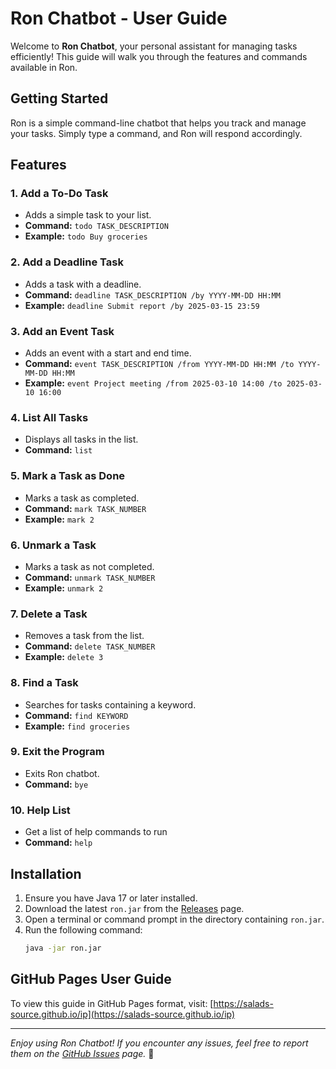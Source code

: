 # Ron Chatbot - User Guide

Welcome to **Ron Chatbot**, your personal assistant for managing tasks efficiently! This guide will walk you through the features and commands available in Ron.

## Getting Started
Ron is a simple command-line chatbot that helps you track and manage your tasks. Simply type a command, and Ron will respond accordingly.

## Features

### 1. Add a To-Do Task
- Adds a simple task to your list.
- **Command:** `todo TASK_DESCRIPTION`
- **Example:** `todo Buy groceries`

### 2. Add a Deadline Task
- Adds a task with a deadline.
- **Command:** `deadline TASK_DESCRIPTION /by YYYY-MM-DD HH:MM`
- **Example:** `deadline Submit report /by 2025-03-15 23:59`

### 3. Add an Event Task
- Adds an event with a start and end time.
- **Command:** `event TASK_DESCRIPTION /from YYYY-MM-DD HH:MM /to YYYY-MM-DD HH:MM`
- **Example:** `event Project meeting /from 2025-03-10 14:00 /to 2025-03-10 16:00`

### 4. List All Tasks
- Displays all tasks in the list.
- **Command:** `list`

### 5. Mark a Task as Done
- Marks a task as completed.
- **Command:** `mark TASK_NUMBER`
- **Example:** `mark 2`

### 6. Unmark a Task
- Marks a task as not completed.
- **Command:** `unmark TASK_NUMBER`
- **Example:** `unmark 2`

### 7. Delete a Task
- Removes a task from the list.
- **Command:** `delete TASK_NUMBER`
- **Example:** `delete 3`

### 8. Find a Task
- Searches for tasks containing a keyword.
- **Command:** `find KEYWORD`
- **Example:** `find groceries`

### 9. Exit the Program
- Exits Ron chatbot.
- **Command:** `bye`

### 10. Help List
- Get a list of help commands to run
- **Command:** `help`

## Installation
1. Ensure you have Java 17 or later installed.
2. Download the latest `ron.jar` from the [Releases](https://github.com/{your-username}/ip/releases) page.
3. Open a terminal or command prompt in the directory containing `ron.jar`.
4. Run the following command:
   ```sh
   java -jar ron.jar
   ```

## GitHub Pages User Guide
To view this guide in GitHub Pages format, visit:
[https://salads-source.github.io/ip](https://salads-source.github.io/ip)

---
*Enjoy using Ron Chatbot! If you encounter any issues, feel free to report them on the [GitHub Issues](https://github.com/{your-username}/ip/issues) page.* 🚀
